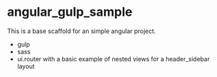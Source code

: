 # angular_gulp_sample

This is a base scaffold for an simple angular project.

*  gulp
*  sass
*  ui.router with a basic example of nested views for a header_sidebar layout
